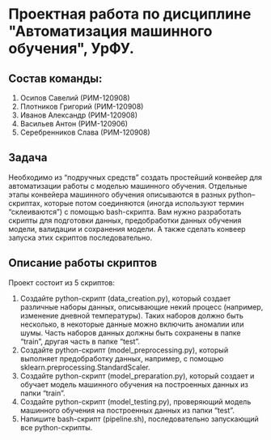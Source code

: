 # **Проектная работа по дисциплине "Автоматизация машинного обучения", УрФУ.** 
## **Состав команды:**
1) Осипов Савелий (РИМ-120908) <br />
2) Плотников Григорий (РИМ-120908) <br />
3) Иванов Александр (РИМ-120908) <br />
4) Васильев Антон (РИМ-120906) <br />
5) Серебренников Слава (РИМ-120908) <br />
## **Задача**
Необходимо из “подручных средств” создать простейший конвейер для автоматизации работы с моделью машинного обучения. Отдельные этапы конвейера машинного обучения описываются в разных python–скриптах, которые потом соединяются (иногда используют термин “склеиваются”) с помощью bash-скрипта. Вам нужно разработать скрипты для подготовки данных, предобработки данных обучения модели, валидации и сохранения модели. А также сделать конвеер запуска этих скриптов последовательно.
## **Описание работы скриптов**<br />
Проект состоит из 5 скриптов:<br />
1) Создайте python-скрипт (data_creation.py), который создает различные наборы данных, описывающие некий процесс (например, изменение дневной температуры). Таких наборов должно быть несколько, в некоторые данные можно включить аномалии или шумы. Часть наборов данных должны быть сохранены в папке “train”, другая часть в папке “test”.
2) Создайте python-скрипт (model_preprocessing.py), который выполняет предобработку данных, например, с помощью sklearn.preprocessing.StandardScaler.
3) Создайте python-скрипт (model_preparation.py), который создает и обучает модель машинного обучения на построенных данных из папки “train”.
4) Создайте python-скрипт (model_testing.py), проверяющий модель машинного обучения на построенных данных из папки “test”.
5) Напишите bash-скрипт (pipeline.sh), последовательно запускающий все python-скрипты.
